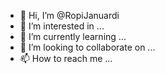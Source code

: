 - 👋 Hi, I’m @RopiJanuardi
- 👀 I’m interested in ...
- 🌱 I’m currently learning ...
- 💞️ I’m looking to collaborate on ...
- 📫 How to reach me ...

<!---
RopiJanuardi/RopiJanuardi is a ✨ special ✨ repository because its `README.md` (this file) appears on your GitHub profile.
You can click the Preview link to take a look at your changes.
--->
